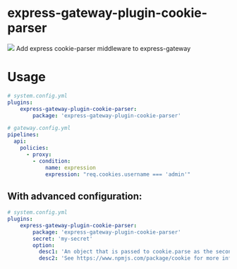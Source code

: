 # express-gateway-plugin-cookie-parser
![](https://img.shields.io/npm/v/express-gateway-plugin-cookie-parser)
Add express cookie-parser middleware to express-gateway

# Usage
```yaml
# system.config.yml
plugins:
    express-gateway-plugin-cookie-parser:
        package: 'express-gateway-plugin-cookie-parser'
```  

```yaml
# gateway.config.yml
pipelines:
  api:
    policies:
      - proxy:
        - condition:
            name: expression
            expression: "req.cookies.username === 'admin'"
```

## With advanced configuration:

```yaml
# system.config.yml
plugins:
    express-gateway-plugin-cookie-parser:
        package: 'express-gateway-plugin-cookie-parser'
        secret: 'my-secret'
        option:
          desc1: 'An object that is passed to cookie.parse as the second option.'
          desc2: 'See https://www.npmjs.com/package/cookie for more information.'
```
